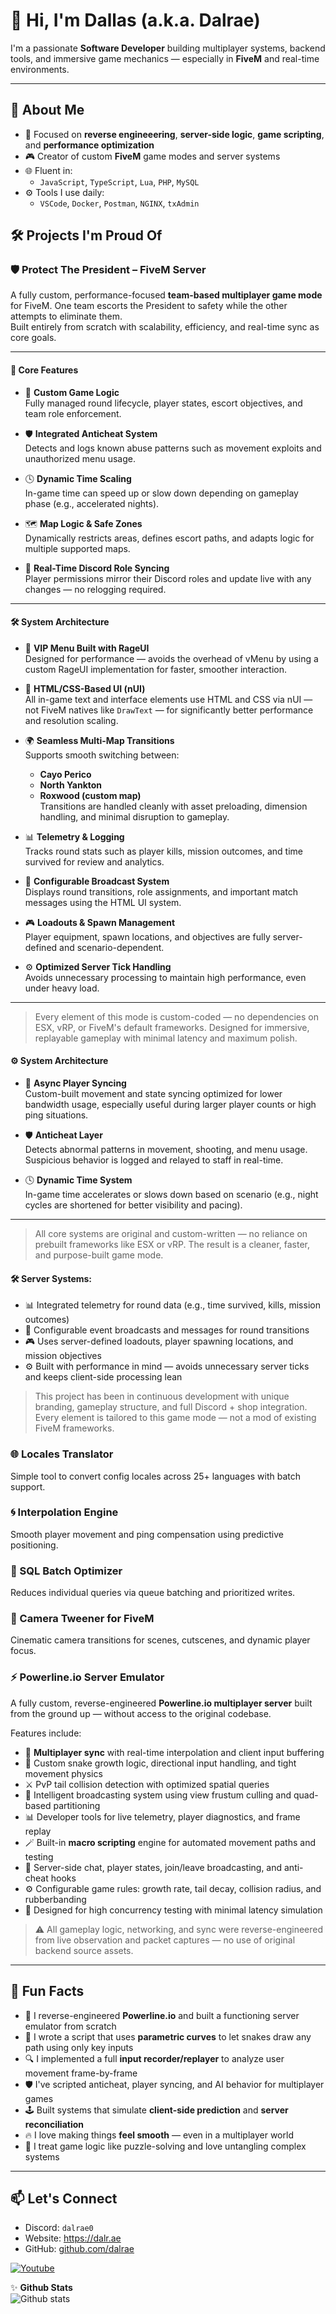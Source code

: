 # 👋 Hi, I'm Dallas (a.k.a. Dalrae)

I'm a passionate **Software Developer** building multiplayer systems, backend tools, and immersive game mechanics — especially in **FiveM** and real-time environments.

---

## 🧠 About Me

- 🔧 Focused on **reverse engineeering**, **server-side logic**, **game scripting**, and **performance optimization**
- 🎮 Creator of custom **FiveM** game modes and server systems
- 🌐 Fluent in:
  - `JavaScript`, `TypeScript`, `Lua`, `PHP`, `MySQL`
- ⚙️ Tools I use daily:
  - `VSCode`, `Docker`, `Postman`, `NGINX`, `txAdmin`

## 🛠️ Projects I'm Proud Of

### 🛡️ Protect The President – FiveM Server  
A fully custom, performance-focused **team-based multiplayer game mode** for FiveM. One team escorts the President to safety while the other attempts to eliminate them.  
Built entirely from scratch with scalability, efficiency, and real-time sync as core goals.

---

#### 🔧 Core Features

- 🧠 **Custom Game Logic**  
  Fully managed round lifecycle, player states, escort objectives, and team role enforcement.

- 🛡️ **Integrated Anticheat System**  
  Detects and logs known abuse patterns such as movement exploits and unauthorized menu usage.

- 🕓 **Dynamic Time Scaling**  
  In-game time can speed up or slow down depending on gameplay phase (e.g., accelerated nights).

- 🗺️ **Map Logic & Safe Zones**  
  Dynamically restricts areas, defines escort paths, and adapts logic for multiple supported maps.

- 👥 **Real-Time Discord Role Syncing**  
  Player permissions mirror their Discord roles and update live with any changes — no relogging required.

---

#### 🛠️ System Architecture

- 💼 **VIP Menu Built with RageUI**  
  Designed for performance — avoids the overhead of vMenu by using a custom RageUI implementation for faster, smoother interaction.

- 💬 **HTML/CSS-Based UI (nUI)**  
  All in-game text and interface elements use HTML and CSS via nUI — not FiveM natives like `DrawText` — for significantly better performance and resolution scaling.

- 🌍 **Seamless Multi-Map Transitions**  
  Supports smooth switching between:
  - **Cayo Perico**
  - **North Yankton**
  - **Roxwood (custom map)**  
  Transitions are handled cleanly with asset preloading, dimension handling, and minimal disruption to gameplay.

- 📊 **Telemetry & Logging**  
  Tracks round stats such as player kills, mission outcomes, and time survived for review and analytics.

- 💬 **Configurable Broadcast System**  
  Displays round transitions, role assignments, and important match messages using the HTML UI system.

- 🎮 **Loadouts & Spawn Management**  
  Player equipment, spawn locations, and objectives are fully server-defined and scenario-dependent.

- ⚙️ **Optimized Server Tick Handling**  
  Avoids unnecessary processing to maintain high performance, even under heavy load.

---

> Every element of this mode is custom-coded — no dependencies on ESX, vRP, or FiveM's default frameworks. Designed for immersive, replayable gameplay with minimal latency and maximum polish.

#### ⚙️ System Architecture

- 🔁 **Async Player Syncing**  
  Custom-built movement and state syncing optimized for lower bandwidth usage, especially useful during larger player counts or high ping situations.

- 🛡️ **Anticheat Layer**  
  Detects abnormal patterns in movement, shooting, and menu usage. Suspicious behavior is logged and relayed to staff in real-time.

- 🕓 **Dynamic Time System**  
  In-game time accelerates or slows down based on scenario (e.g., night cycles are shortened for better visibility and pacing).

---

> All core systems are original and custom-written — no reliance on prebuilt frameworks like ESX or vRP. The result is a cleaner, faster, and purpose-built game mode.


#### 🛠️ Server Systems:
- 📊 Integrated telemetry for round data (e.g., time survived, kills, mission outcomes)  
- 💬 Configurable event broadcasts and messages for round transitions  
- 🎮 Uses server-defined loadouts, player spawning locations, and mission objectives  
- ⚙️ Built with performance in mind — avoids unnecessary server ticks and keeps client-side processing lean

> This project has been in continuous development with unique branding, gameplay structure, and full Discord + shop integration. Every element is tailored to this game mode — not a mod of existing FiveM frameworks.

### 🌐 Locales Translator  
Simple tool to convert config locales across 25+ languages with batch support.

### 🌀 Interpolation Engine  
Smooth player movement and ping compensation using predictive positioning.

### 🧮 SQL Batch Optimizer  
Reduces individual queries via queue batching and prioritized writes.

### 🎥 Camera Tweener for FiveM  
Cinematic camera transitions for scenes, cutscenes, and dynamic player focus.

### ⚡ Powerline.io Server Emulator  
A fully custom, reverse-engineered **Powerline.io multiplayer server** built from the ground up — without access to the original codebase.  

Features include:
- 🔄 **Multiplayer sync** with real-time interpolation and client input buffering  
- 🐍 Custom snake growth logic, directional input handling, and tight movement physics  
- ⚔️ PvP tail collision detection with optimized spatial queries  
- 🧠 Intelligent broadcasting system using view frustum culling and quad-based partitioning  
- 📊 Developer tools for live telemetry, player diagnostics, and frame replay  
- 🪄 Built-in **macro scripting** engine for automated movement paths and testing  
- 💬 Server-side chat, player states, join/leave broadcasting, and anti-cheat hooks  
- ⚙️ Configurable game rules: growth rate, tail decay, collision radius, and rubberbanding  
- 🧪 Designed for high concurrency testing with minimal latency simulation

> ⚠️ All gameplay logic, networking, and sync were reverse-engineered from live observation and packet captures — no use of original backend source assets.

---

## 🧊 Fun Facts

- 🧠 I reverse-engineered **Powerline.io** and built a functioning server emulator from scratch  
- 📐 I wrote a script that uses **parametric curves** to let snakes draw any path using only key inputs  
- 🔍 I implemented a full **input recorder/replayer** to analyze user movement frame-by-frame  
- 🛡️ I've scripted anticheat, player syncing, and AI behavior for multiplayer games  
- 🕹️ Built systems that simulate **client-side prediction** and **server reconciliation**  
- 🔥 I love making things **feel smooth** — even in a multiplayer world  
- 🧩 I treat game logic like puzzle-solving and love untangling complex systems  
---

## 📫 Let's Connect

- Discord: `dalrae0`
- Website: https://dalr.ae
- GitHub: [github.com/dalrae](https://github.com/dalrae)


[![Youtube](https://img.shields.io/youtube/channel/subscribers/UCr7j0C6hZRr6fxRJMdwNO4Q?color=FF0000&logo=youtube&style=for-the-badge)](https://www.youtube.com/@Dalrae?sub_confirmation=1)


✨ **Github Stats** <br>
![Github stats](https://github-readme-two-gamma.vercel.app/api?username=dalrae1&show_icons=true&hide_border=true&count_private=true&include_all_commits=true&bg_color=ffffff00&hide_title=true)
